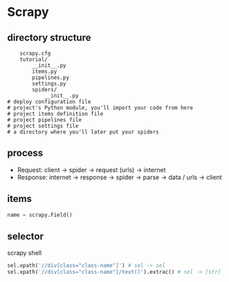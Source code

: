 # Scrapy

## directory structure


```tutorial/
    scrapy.cfg
    tutorial/
        __init__.py
        items.py
        pipelines.py
        settings.py
        spiders/
            __init__.py
# deploy configuration file
# project's Python module, you'll import your code from here
# project items definition file
# project pipelines file
# project settings file
# a directory where you'll later put your spiders
```

## process

* Request: client -> spider -> request (urls) -> internet
* Response: internet -> response -> spider -> parse -> data / urls -> client

## items

```python
name = scrapy.Field()
```

## selector
scrapy shell

```python
sel.xpath('//div[class="class-name"]') # sel -> sel
sel.xpath('//div[class="class-name"]/text()').extrac() # sel -> [str]
```
